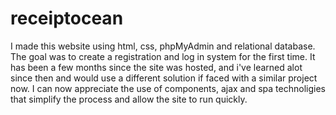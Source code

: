 # receiptocean

I made this website using html, css, phpMyAdmin and relational database.
The goal was to create a registration and log in system for the first time.
It has been a few months since the site was hosted, and i've learned alot since then and would use a different solution if faced with a similar project now.
I can now appreciate the use of components, ajax and spa technoligies that simplify the process and allow the site to run quickly.
